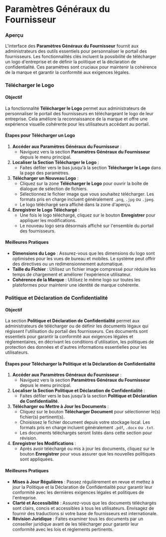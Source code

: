 # Paramètres Généraux du Fournisseur

### Aperçu

L'interface des **Paramètres Généraux du Fournisseur** fournit aux administrateurs des outils essentiels pour personnaliser le portail des fournisseurs. Les fonctionnalités clés incluent la possibilité de télécharger un logo d'entreprise et de définir la politique et la déclaration de confidentialité. Ces paramètres sont cruciaux pour maintenir la cohérence de la marque et garantir la conformité aux exigences légales.

### Télécharger le Logo

#### Objectif

La fonctionnalité **Télécharger le Logo** permet aux administrateurs de personnaliser le portail des fournisseurs en téléchargeant le logo de leur entreprise. Cela améliore la reconnaissance de la marque et offre une expérience visuelle cohérente pour les utilisateurs accédant au portail.

#### Étapes pour Télécharger un Logo

1. **Accéder aux Paramètres Généraux du Fournisseur** :
   * Naviguez vers la section **Paramètres Généraux du Fournisseur** depuis le menu principal.
2. **Localiser la Section Télécharger le Logo** :
   * Faites défiler vers le bas jusqu'à la section **Télécharger le Logo** dans la page des paramètres.
3. **Télécharger un Nouveau Logo** :
   * Cliquez sur la zone **Télécharger le Logo** pour ouvrir la boîte de dialogue de sélection de fichiers.
   * Sélectionnez le fichier image que vous souhaitez télécharger. Les formats pris en charge incluent généralement `.png`, `.jpg` ou `.jpeg`.
   * Le logo téléchargé sera affiché dans la zone d'aperçu.
4. **Enregistrer le Logo Téléchargé** :
   * Une fois le logo téléchargé, cliquez sur le bouton **Enregistrer** pour appliquer les modifications.
   * Le nouveau logo sera désormais affiché sur l'ensemble du portail des fournisseurs.

#### Meilleures Pratiques

* **Dimensions du Logo** : Assurez-vous que les dimensions du logo sont optimisées pour les vues de bureau et mobiles. Le système peut offrir des directives ou un redimensionnement automatique.
* **Taille du Fichier** : Utilisez un fichier image compressé pour réduire les temps de chargement et améliorer l'expérience utilisateur.
* **Cohérence de la Marque** : Utilisez le même logo sur toutes les plateformes pour maintenir une identité de marque cohérente.

### Politique et Déclaration de Confidentialité

#### Objectif

La section **Politique et Déclaration de Confidentialité** permet aux administrateurs de télécharger ou de définir les documents légaux qui régissent l'utilisation du portail des fournisseurs. Ces documents sont essentiels pour garantir la conformité aux exigences légales et réglementaires, en décrivant les conditions d'utilisation, les politiques de protection des données et d'autres informations essentielles pour les utilisateurs.

#### Étapes pour Télécharger la Politique et la Déclaration de Confidentialité

1. **Accéder aux Paramètres Généraux du Fournisseur** :
   * Naviguez vers la section **Paramètres Généraux du Fournisseur** depuis le menu principal.
2. **Localiser la Section Politique et Déclaration de Confidentialité** :
   * Faites défiler vers le bas jusqu'à la section **Politique et Déclaration de Confidentialité**.
3. **Télécharger ou Mettre à Jour les Documents** :
   * Cliquez sur le bouton **Télécharger Document** pour sélectionner le(s) fichier(s) pertinent(s).
   * Choisissez le fichier document depuis votre stockage local. Les formats pris en charge incluent généralement `.pdf`, `.docx` ou `.txt`.
   * Les documents téléchargés seront listés dans cette section pour révision.
4. **Enregistrer les Modifications** :
   * Après avoir téléchargé ou mis à jour les documents, cliquez sur le bouton **Enregistrer** pour vous assurer que les nouvelles politiques sont appliquées.

#### Meilleures Pratiques

* **Mises à Jour Régulières** : Passez régulièrement en revue et mettez à jour la Politique et la Déclaration de Confidentialité pour garantir leur conformité avec les dernières exigences légales et politiques de l'entreprise.
* **Clarté et Accessibilité** : Assurez-vous que les documents téléchargés sont clairs, concis et accessibles à tous les utilisateurs. Envisagez de fournir des traductions si votre base de fournisseurs est internationale.
* **Révision Juridique** : Faites examiner tous les documents par un conseiller juridique avant de les télécharger pour garantir leur conformité avec les lois et règlements pertinents.
